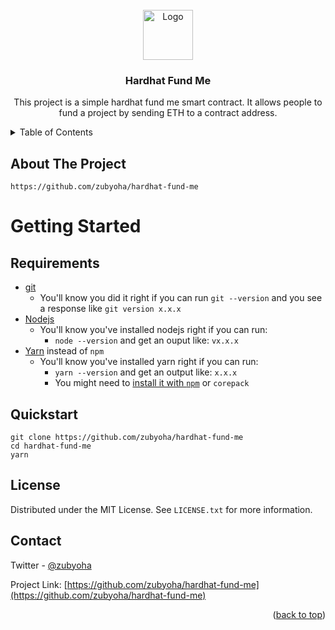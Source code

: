 
<br />
<div align="center">
  <a href="https://github.com/zubyoha/hardhat-fund-me">
    <img src="images/logo.png" alt="Logo" width="80" height="80">
  </a>

<h3 align="center">Hardhat Fund Me</h3>

  <p align="center">
   This project is a simple hardhat fund me smart contract. It allows people to fund a project by sending ETH to a contract address.
  </p>
</div>



<!-- TABLE OF CONTENTS -->
<details>
  <summary>Table of Contents</summary>
  <ol>
    <li>
      <a href="#about-the-project">About The Project</a>
    </li>
    <li>
      <a href="#getting-started">Getting Started</a>
      <ul>
        <li><a href="#requirements">Requirements</a></li>
        <li><a href="#quickstart">Quickstart</a></li>
      </ul>
    </li>
    <li><a href="#license">License</a></li>
    <li><a href="#contact">Contact</a></li>
  </ol>
</details>



<!-- ABOUT THE PROJECT -->
## About The Project

 `https://github.com/zubyoha/hardhat-fund-me`


<!-- GETTING STARTED -->
# Getting Started

## Requirements

- [git](https://git-scm.com/book/en/v2/Getting-Started-Installing-Git)
  - You'll know you did it right if you can run `git --version` and you see a response like `git version x.x.x`
- [Nodejs](https://nodejs.org/en/)
  - You'll know you've installed nodejs right if you can run:
    - `node --version` and get an ouput like: `vx.x.x`
- [Yarn](https://yarnpkg.com/getting-started/install) instead of `npm`
  - You'll know you've installed yarn right if you can run:
    - `yarn --version` and get an output like: `x.x.x`
    - You might need to [install it with `npm`](https://classic.yarnpkg.com/lang/en/docs/install/) or `corepack`

## Quickstart

```
git clone https://github.com/zubyoha/hardhat-fund-me
cd hardhat-fund-me
yarn
```

<!-- LICENSE -->
## License

Distributed under the MIT License. See `LICENSE.txt` for more information.

<!-- CONTACT -->
## Contact

Twitter - [@zubyoha](https://twitter.com/zubyoha) 

Project Link: [https://github.com/zubyoha/hardhat-fund-me](https://github.com/zubyoha/hardhat-fund-me)

<p align="right">(<a href="#readme-top">back to top</a>)</p>


